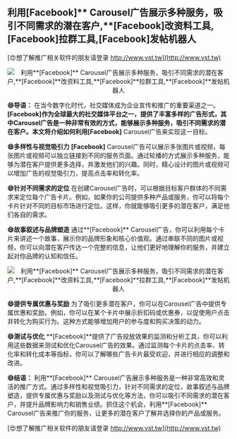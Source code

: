 ## **利用**[Facebook]** Carousel广告展示多种服务，吸引不同需求的潜在客户,**[Facebook]**改资料工具,**[Facebook]**拉群工具,**[Facebook]**发帖机器人**

[😍想了解推广相关软件的朋友请登录 http://www.vst.tw](http://www.vst.tw)

 <center><img src="https://vst.tw/MP4/tuiguang/png/7.png" alt="利用**[Facebook]** Carousel广告展示多种服务，吸引不同需求的潜在客户,**[Facebook]**改资料工具,**[Facebook]**拉群工具,**[Facebook]**发帖机器人"></center>

**😄导语：**
在当今数字化时代，社交媒体成为企业宣传和推广的重要渠道之一。**[Facebook]**作为全球最大的社交媒体平台之一，提供了丰富多样的广告形式，其中Carousel广告是一种非常有效的方式，能够展示多种服务，吸引不同需求的潜在客户。本文将介绍如何利用**[Facebook]** Carousel广告来实现这一目标。

**😄多样性与视觉吸引力**
**[Facebook]** Carousel广告可以展示多张图片或视频，每张图片或视频可以独立链接到不同的服务页面。通过轮播的方式展示多种服务，能够为潜在客户提供更多选择，并激发他们的兴趣。同时，精心设计的图片或视频可以增加广告的视觉吸引力，提高点击率和转化率。

**😄针对不同需求的定位**
在创建Carousel广告时，可以根据目标客户群体的不同需求来定位每个广告卡片。例如，如果你的公司提供多种产品或服务，你可以将每个卡片针对不同的目标市场进行定位。这样，你就能够吸引更多的潜在客户，满足他们各自的需求。

**😄故事叙述与品牌塑造**
通过**[Facebook]** Carousel广告，你可以利用每个卡片来讲述一个故事，展示你的品牌形象和核心价值观。通过串联不同的图片或视频，你可以向潜在客户传达一个完整的信息，让他们更好地理解你的服务，并建立起对你品牌的认知和信任。

 <center><img src="https://vst.tw/MP4/tuiguang/png/8.png" alt="利用**[Facebook]** Carousel广告展示多种服务，吸引不同需求的潜在客户,**[Facebook]**改资料工具,**[Facebook]**拉群工具,**[Facebook]**发帖机器人"></center>

**😄提供专属优惠与奖励**
为了吸引更多潜在客户，你可以在Carousel广告中提供专属优惠和奖励。例如，你可以在某个卡片中展示折扣码或优惠券，以促使用户点击并转化为购买行为。这种方式能够增加用户的参与度和购买决策的动力。

**😄测试与优化**
**[Facebook]**提供了广告投放效果的监测和分析工具，你可以利用这些数据来测试和优化Carousel广告的效果。通过监测每个卡片的点击率、转化率和转化成本等指标，你可以了解哪些广告卡片最受欢迎，并进行相应的调整和改进。

**😄结语：**
利用**[Facebook]** Carousel广告展示多种服务是一种非常高效和灵活的推广方式。通过多样性和视觉吸引力，针对不同需求的定位，故事叙述与品牌塑造，提供专属优惠与奖励以及测试与优化等方法，你可以吸引不同需求的潜在客户，并提升品牌影响力和销售业绩。抓住这个机会，利用**[Facebook]** Carousel广告来推广你的服务，让更多的潜在客户了解并选择你的产品或服务。

[😍想了解推广相关软件的朋友请登录 http://www.vst.tw](http://www.vst.tw)



